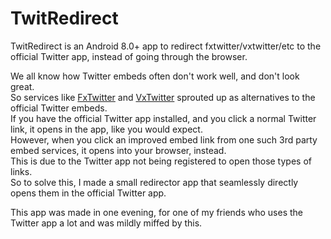 # TwitRedirect

TwitRedirect is an Android 8.0+ app to redirect fxtwitter/vxtwitter/etc to the official Twitter app, instead of going through the browser.

We all know how Twitter embeds often don't work well, and don't look great.  
So services like [FxTwitter](https://github.com/FixTweet/FxTwitter) and [VxTwitter](https://github.com/dylanpdx/BetterTwitFix)
sprouted up as alternatives to the official Twitter embeds.  
If you have the official Twitter app installed, and you click a normal Twitter link, it opens in the app, like you would expect.  
However, when you click an improved embed link from one such 3rd party embed services, it opens into your browser, instead.  
This is due to the Twitter app not being registered to open those types of links.  
So to solve this, I made a small redirector app that seamlessly directly opens them in the official Twitter app.

This app was made in one evening, for one of my friends who uses the Twitter app a lot and was mildly miffed by this.
